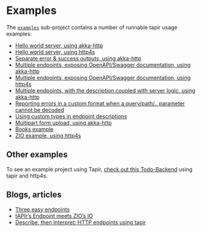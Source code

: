 # Examples

The [`examples`](https://github.com/softwaremill/tapir/tree/master/examples/src/main/scala/tapir/examples) sub-project contains a number of runnable tapir usage examples:

* [Hello world server, using akka-http](https://github.com/softwaremill/tapir/blob/master/examples/src/main/scala/tapir/examples/HelloWorldAkkaServer.scala)
* [Hello world server, using http4s](https://github.com/softwaremill/tapir/blob/master/examples/src/main/scala/tapir/examples/HelloWorldHttp4sServer.scala)
* [Separate error & success outputs, using akka-http](https://github.com/softwaremill/tapir/blob/master/examples/src/main/scala/tapir/examples/ErrorOutputsAkkaServer.scala)
* [Multiple endpoints, exposing OpenAPI/Swagger documentation, using akka-http](https://github.com/softwaremill/tapir/blob/master/examples/src/main/scala/tapir/examples/MultipleEndpointsDocumentationAkkaServer.scala)
* [Multiple endpoints, exposing OpenAPI/Swagger documentation, using http4s](https://github.com/softwaremill/tapir/blob/master/examples/src/main/scala/tapir/examples/MultipleEndpointsDocumentationHttp4sServer.scala)
* [Multiple endpoints, with the description coupled with server logic, using akka-http](https://github.com/softwaremill/tapir/blob/master/examples/src/main/scala/tapir/examples/MultipleServerEndpointsAkkaServer.scala)
* [Reporting errors in a custom format when a query/path/.. parameter cannot be decoded](https://github.com/softwaremill/tapir/blob/master/examples/src/main/scala/tapir/examples/CustomErrorsOnDecodeFailureAkkaServer.scala)
* [Using custom types in endpoint descriptions](https://github.com/softwaremill/tapir/blob/master/examples/src/main/scala/tapir/examples/EndpointWithCustomTypes.scala)
* [Multipart form upload, using akka-http](https://github.com/softwaremill/tapir/blob/master/examples/src/main/scala/tapir/examples/MultipartFormUploadAkkaServer.scala)
* [Books example](https://github.com/softwaremill/tapir/blob/master/examples/src/main/scala/tapir/examples/BooksExample.scala)
* [ZIO example, using http4s](https://github.com/softwaremill/tapir/blob/master/examples/src/main/scala/tapir/examples/ZioExampleHttp4sServer.scala)

## Other examples

To see an example project using Tapir, [check out this Todo-Backend](https://github.com/hejfelix/tapir-http4s-todo-mvc) 
using tapir and http4s.

## Blogs, articles

* [Three easy endpoints](https://blog.softwaremill.com/three-easy-endpoints-a6cbd52b0a6e)
* [tAPIr’s Endpoint meets ZIO’s IO](https://blog.softwaremill.com/tapirs-endpoint-meets-zio-s-io-3278099c5e10)
* [Describe, then interpret: HTTP endpoints using tapir](https://blog.softwaremill.com/describe-then-interpret-http-endpoints-using-tapir-ac139ba565b0)